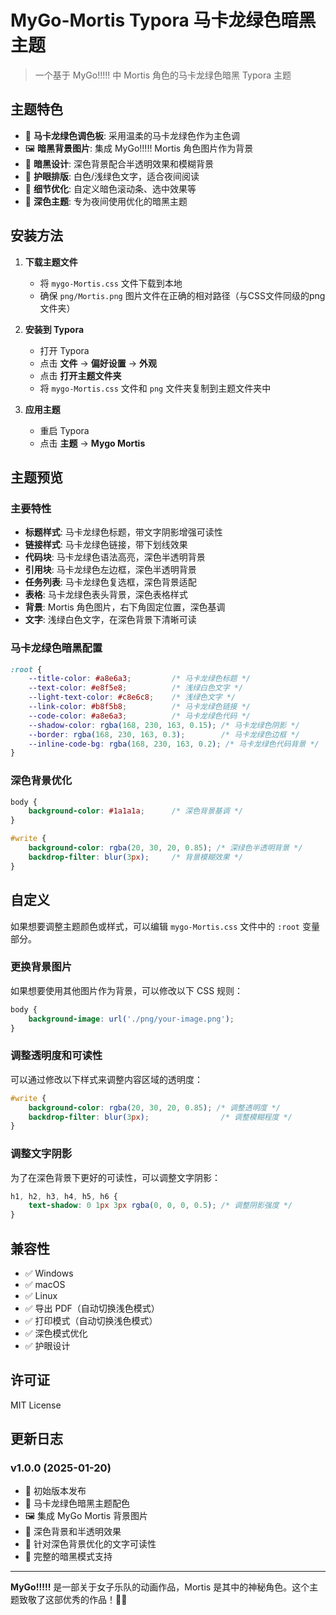 # MyGo-Mortis Typora 马卡龙绿色暗黑主题

> 一个基于 MyGo!!!!! 中 Mortis 角色的马卡龙绿色暗黑 Typora 主题

## 主题特色

- 🌿 **马卡龙绿色调色板**: 采用温柔的马卡龙绿色作为主色调
- 🖼️ **暗黑背景图片**: 集成 MyGo!!!!! Mortis 角色图片作为背景
- 🌙 **暗黑设计**: 深色背景配合半透明效果和模糊背景
- 📝 **护眼排版**: 白色/浅绿色文字，适合夜间阅读
- 🌲 **细节优化**: 自定义暗色滚动条、选中效果等
- 🌌 **深色主题**: 专为夜间使用优化的暗黑主题

## 安装方法

1. **下载主题文件**
   - 将 `mygo-Mortis.css` 文件下载到本地
   - 确保 `png/Mortis.png` 图片文件在正确的相对路径（与CSS文件同级的png文件夹）

2. **安装到 Typora**
   - 打开 Typora
   - 点击 **文件** → **偏好设置** → **外观**
   - 点击 **打开主题文件夹**
   - 将 `mygo-Mortis.css` 文件和 `png` 文件夹复制到主题文件夹中

3. **应用主题**
   - 重启 Typora
   - 点击 **主题** → **Mygo Mortis**

## 主题预览

### 主要特性

- **标题样式**: 马卡龙绿色标题，带文字阴影增强可读性
- **链接样式**: 马卡龙绿色链接，带下划线效果
- **代码块**: 马卡龙绿色语法高亮，深色半透明背景
- **引用块**: 马卡龙绿色左边框，深色半透明背景
- **任务列表**: 马卡龙绿色复选框，深色背景适配
- **表格**: 马卡龙绿色表头背景，深色表格样式
- **背景**: Mortis 角色图片，右下角固定位置，深色基调
- **文字**: 浅绿白色文字，在深色背景下清晰可读

### 马卡龙绿色暗黑配置

```css
:root {
    --title-color: #a8e6a3;         /* 马卡龙绿色标题 */
    --text-color: #e8f5e8;          /* 浅绿白色文字 */
    --light-text-color: #c8e6c8;    /* 浅绿色文字 */
    --link-color: #b8f5b8;          /* 马卡龙绿色链接 */
    --code-color: #a8e6a3;          /* 马卡龙绿色代码 */
    --shadow-color: rgba(168, 230, 163, 0.15); /* 马卡龙绿色阴影 */
    --border: rgba(168, 230, 163, 0.3);        /* 马卡龙绿色边框 */
    --inline-code-bg: rgba(168, 230, 163, 0.2); /* 马卡龙绿色代码背景 */
}
```

### 深色背景优化

```css
body {
    background-color: #1a1a1a;      /* 深色背景基调 */
}

#write {
    background-color: rgba(20, 30, 20, 0.85); /* 深绿色半透明背景 */
    backdrop-filter: blur(3px);     /* 背景模糊效果 */
}
```

## 自定义

如果想要调整主题颜色或样式，可以编辑 `mygo-Mortis.css` 文件中的 `:root` 变量部分。

### 更换背景图片

如果想要使用其他图片作为背景，可以修改以下 CSS 规则：

```css
body {
    background-image: url('./png/your-image.png');
}
```

### 调整透明度和可读性

可以通过修改以下样式来调整内容区域的透明度：

```css
#write {
    background-color: rgba(20, 30, 20, 0.85); /* 调整透明度 */
    backdrop-filter: blur(3px);                /* 调整模糊程度 */
}
```

### 调整文字阴影

为了在深色背景下更好的可读性，可以调整文字阴影：

```css
h1, h2, h3, h4, h5, h6 {
    text-shadow: 0 1px 3px rgba(0, 0, 0, 0.5); /* 调整阴影强度 */
}
```

## 兼容性

- ✅ Windows
- ✅ macOS  
- ✅ Linux
- ✅ 导出 PDF（自动切换浅色模式）
- ✅ 打印模式（自动切换浅色模式）
- ✅ 深色模式优化
- ✅ 护眼设计

## 许可证

MIT License

## 更新日志

### v1.0.0 (2025-01-20)
- 🎉 初始版本发布
- 🌿 马卡龙绿色暗黑主题配色
- 🖼️ 集成 MyGo Mortis 背景图片
- 🌙 深色背景和半透明效果
- 📝 针对深色背景优化的文字可读性
- 🌌 完整的暗黑模式支持

---

**MyGo!!!!!** 是一部关于女子乐队的动画作品，Mortis 是其中的神秘角色。这个主题致敬了这部优秀的作品！🎸🌙
